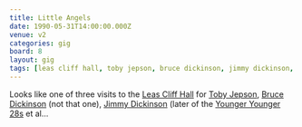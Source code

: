 ```yaml
---
title: Little Angels
date: 1990-05-31T14:00:00.000Z
venue: v2
categories: gig
board: 8
layout: gig
tags: [leas cliff hall, toby jepson, bruce dickinson, jimmy dickinson, younger younger 28s, looks, younger younger]
---
```

Looks like one of three visits to the <a href="/wiki/leas+cliff+hall">Leas Cliff Hall</a> for <a href="/wiki/toby+jepson">Toby Jepson</a>, <a href="/wiki/bruce+dickinson">Bruce Dickinson</a> (not that one), <a href="/wiki/jimmy+dickinson">Jimmy Dickinson</a> (later of the <a href="/wiki/younger+younger+28s">Younger Younger 28s</a> et al...